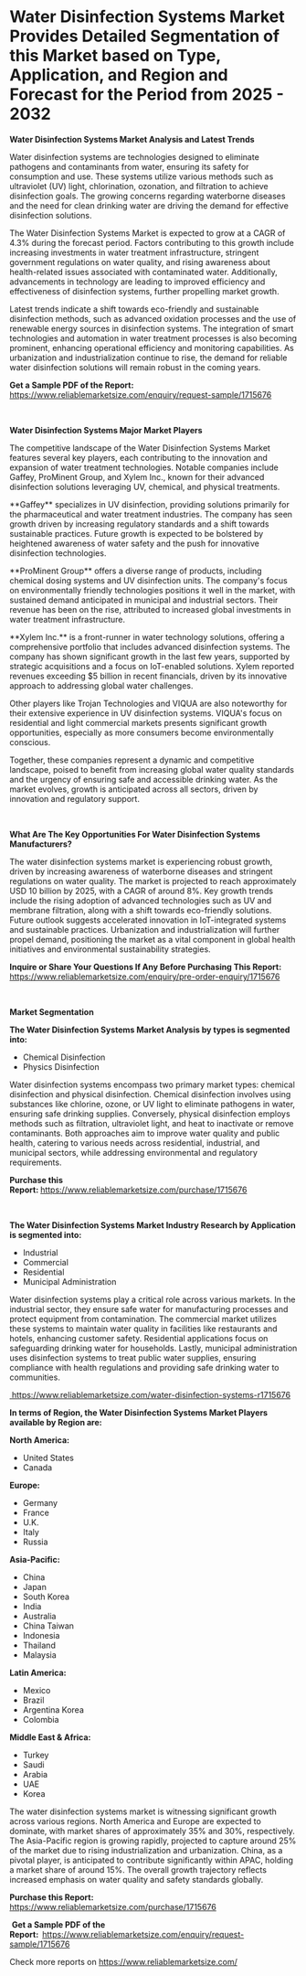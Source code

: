 <p><h1>Water Disinfection Systems Market Provides Detailed Segmentation of this Market based on Type, Application, and Region and Forecast for the Period from 2025 - 2032</h1></p><p><strong>Water Disinfection Systems Market Analysis and Latest Trends</strong></p>
<p><p>Water disinfection systems are technologies designed to eliminate pathogens and contaminants from water, ensuring its safety for consumption and use. These systems utilize various methods such as ultraviolet (UV) light, chlorination, ozonation, and filtration to achieve disinfection goals. The growing concerns regarding waterborne diseases and the need for clean drinking water are driving the demand for effective disinfection solutions.</p><p>The Water Disinfection Systems Market is expected to grow at a CAGR of 4.3% during the forecast period. Factors contributing to this growth include increasing investments in water treatment infrastructure, stringent government regulations on water quality, and rising awareness about health-related issues associated with contaminated water. Additionally, advancements in technology are leading to improved efficiency and effectiveness of disinfection systems, further propelling market growth.</p><p>Latest trends indicate a shift towards eco-friendly and sustainable disinfection methods, such as advanced oxidation processes and the use of renewable energy sources in disinfection systems. The integration of smart technologies and automation in water treatment processes is also becoming prominent, enhancing operational efficiency and monitoring capabilities. As urbanization and industrialization continue to rise, the demand for reliable water disinfection solutions will remain robust in the coming years.</p></p>
<p><strong>Get a Sample PDF of the Report:&nbsp;</strong> <a href="https://www.reliablemarketsize.com/enquiry/request-sample/1715676?utm_campaign=3563&utm_medium=2&utm_source=Github&utm_content=ia&utm_term=28032025&utm_id=water-disinfection-systems">https://www.reliablemarketsize.com/enquiry/request-sample/1715676</a></p>
<p>&nbsp;</p>
<p><strong>Water Disinfection Systems Major Market Players</strong></p>
<p><p>The competitive landscape of the Water Disinfection Systems Market features several key players, each contributing to the innovation and expansion of water treatment technologies. Notable companies include Gaffey, ProMinent Group, and Xylem Inc., known for their advanced disinfection solutions leveraging UV, chemical, and physical treatments.</p><p>**Gaffey** specializes in UV disinfection, providing solutions primarily for the pharmaceutical and water treatment industries. The company has seen growth driven by increasing regulatory standards and a shift towards sustainable practices. Future growth is expected to be bolstered by heightened awareness of water safety and the push for innovative disinfection technologies.</p><p>**ProMinent Group** offers a diverse range of products, including chemical dosing systems and UV disinfection units. The company's focus on environmentally friendly technologies positions it well in the market, with sustained demand anticipated in municipal and industrial sectors. Their revenue has been on the rise, attributed to increased global investments in water treatment infrastructure.</p><p>**Xylem Inc.** is a front-runner in water technology solutions, offering a comprehensive portfolio that includes advanced disinfection systems. The company has shown significant growth in the last few years, supported by strategic acquisitions and a focus on IoT-enabled solutions. Xylem reported revenues exceeding $5 billion in recent financials, driven by its innovative approach to addressing global water challenges.</p><p>Other players like Trojan Technologies and VIQUA are also noteworthy for their extensive experience in UV disinfection systems. VIQUA's focus on residential and light commercial markets presents significant growth opportunities, especially as more consumers become environmentally conscious.</p><p>Together, these companies represent a dynamic and competitive landscape, poised to benefit from increasing global water quality standards and the urgency of ensuring safe and accessible drinking water. As the market evolves, growth is anticipated across all sectors, driven by innovation and regulatory support.</p></p>
<p>&nbsp;</p>
<p><strong>What Are The Key Opportunities For Water Disinfection Systems Manufacturers?</strong></p>
<p><p>The water disinfection systems market is experiencing robust growth, driven by increasing awareness of waterborne diseases and stringent regulations on water quality. The market is projected to reach approximately USD 10 billion by 2025, with a CAGR of around 8%. Key growth trends include the rising adoption of advanced technologies such as UV and membrane filtration, along with a shift towards eco-friendly solutions. Future outlook suggests accelerated innovation in IoT-integrated systems and sustainable practices. Urbanization and industrialization will further propel demand, positioning the market as a vital component in global health initiatives and environmental sustainability strategies.</p></p>
<p><strong>Inquire or Share Your Questions If Any Before Purchasing This Report:</strong> <a href="https://www.reliablemarketsize.com/enquiry/pre-order-enquiry/1715676?utm_campaign=3563&utm_medium=2&utm_source=Github&utm_content=ia&utm_term=28032025&utm_id=water-disinfection-systems">https://www.reliablemarketsize.com/enquiry/pre-order-enquiry/1715676</a></p>
<p>&nbsp;</p>
<p><strong>Market Segmentation</strong></p>
<p><strong>The Water Disinfection Systems Market Analysis by types is segmented into:</strong></p>
<p><ul><li>Chemical Disinfection</li><li>Physics Disinfection</li></ul></p>
<p><p>Water disinfection systems encompass two primary market types: chemical disinfection and physical disinfection. Chemical disinfection involves using substances like chlorine, ozone, or UV light to eliminate pathogens in water, ensuring safe drinking supplies. Conversely, physical disinfection employs methods such as filtration, ultraviolet light, and heat to inactivate or remove contaminants. Both approaches aim to improve water quality and public health, catering to various needs across residential, industrial, and municipal sectors, while addressing environmental and regulatory requirements.</p></p>
<p><strong>Purchase this Report:&nbsp;</strong><a href="https://www.reliablemarketsize.com/purchase/1715676?utm_campaign=3563&utm_medium=2&utm_source=Github&utm_content=ia&utm_term=28032025&utm_id=water-disinfection-systems">https://www.reliablemarketsize.com/purchase/1715676</a></p>
<p>&nbsp;</p>
<p><strong>The Water Disinfection Systems Market Industry Research by Application is segmented into:</strong></p>
<p><ul><li>Industrial</li><li>Commercial</li><li>Residential</li><li>Municipal Administration</li></ul></p>
<p><p>Water disinfection systems play a critical role across various markets. In the industrial sector, they ensure safe water for manufacturing processes and protect equipment from contamination. The commercial market utilizes these systems to maintain water quality in facilities like restaurants and hotels, enhancing customer safety. Residential applications focus on safeguarding drinking water for households. Lastly, municipal administration uses disinfection systems to treat public water supplies, ensuring compliance with health regulations and providing safe drinking water to communities.</p></p>
<p><a href="https://www.reliablemarketsize.com/water-disinfection-systems-r1715676?utm_campaign=3563&utm_medium=2&utm_source=Github&utm_content=ia&utm_term=28032025&utm_id=water-disinfection-systems">&nbsp;https://www.reliablemarketsize.com/water-disinfection-systems-r1715676</a></p>
<p><strong>In terms of Region, the Water Disinfection Systems Market Players available by Region are:</strong></p>
<p>
    <p> <strong> North America: </strong>
        <ul>
            <li>United States</li>
            <li>Canada</li>
        </ul>
        </p> 
    <p> <strong> Europe: </strong>
        <ul>
            <li>Germany</li>
            <li>France</li>
            <li>U.K.</li>
            <li>Italy</li>
            <li>Russia</li>
        </ul>
        </p> 
    <p> <strong> Asia-Pacific: </strong>
        <ul>
            <li>China</li>
            <li>Japan</li>
            <li>South Korea</li>
            <li>India</li>
            <li>Australia</li>
            <li>China Taiwan</li>
            <li>Indonesia</li>
            <li>Thailand</li>
            <li>Malaysia</li>
        </ul>
        </p> 
    <p> <strong> Latin America: </strong>
        <ul>
            <li>Mexico</li>
            <li>Brazil</li>
            <li>Argentina Korea</li>
            <li>Colombia</li>
        </ul>
        </p> 
    <p> <strong> Middle East & Africa: </strong>
        <ul>
            <li>Turkey</li>
            <li>Saudi</li>
            <li>Arabia</li>
            <li>UAE</li>
            <li>Korea</li>
        </ul>
    </p>
    </p>
<p><p>The water disinfection systems market is witnessing significant growth across various regions. North America and Europe are expected to dominate, with market shares of approximately 35% and 30%, respectively. The Asia-Pacific region is growing rapidly, projected to capture around 25% of the market due to rising industrialization and urbanization. China, as a pivotal player, is anticipated to contribute significantly within APAC, holding a market share of around 15%. The overall growth trajectory reflects increased emphasis on water quality and safety standards globally.</p></p>
<p><strong>Purchase this Report: </strong><a href="https://www.reliablemarketsize.com/purchase/1715676?utm_campaign=3563&utm_medium=2&utm_source=Github&utm_content=ia&utm_term=28032025&utm_id=water-disinfection-systems">https://www.reliablemarketsize.com/purchase/1715676</a></p>
<p>&nbsp;<strong>Get a Sample PDF of the Report:&nbsp;&nbsp;</strong><a href="https://www.reliablemarketsize.com/enquiry/request-sample/1715676?utm_campaign=3563&utm_medium=2&utm_source=Github&utm_content=ia&utm_term=28032025&utm_id=water-disinfection-systems">https://www.reliablemarketsize.com/enquiry/request-sample/1715676</a></p>
<p><strong></strong></p>
<p>Check more reports on <a href="https://www.reliablemarketsize.com/?utm_campaign=3563&utm_medium=2&utm_source=Github&utm_content=ia&utm_term=28032025&utm_id=water-disinfection-systems">https://www.reliablemarketsize.com/</a></p>